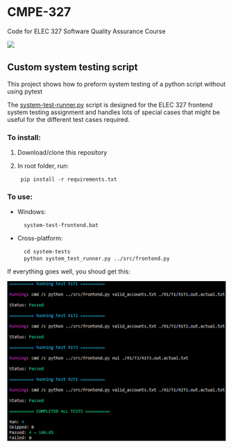 # CMPE-327
Code for ELEC 327 Software Quality Assurance Course

[![](https://github.com/vacer25/CMPE-327/workflows/Master%20Test/badge.svg)](https://github.com/vacer25/CMPE-327/actions)

## Custom system testing script
This project shows how to preform system testing of a python script without using pytest

The [system-test-runner.py](system-test/system-test-runner.py) script is designed for the ELEC 327 frontend system testing assignment and handles lots of special cases that might be useful for the different test cases required.

### To install:

1. Download/clone this repository
2. In root folder, run:<br>

        pip install -r requirements.txt

### To use:</br>
- Windows:</br>

        system-test-frontend.bat

- Cross-platform:</br>

        cd system-tests
        python system_test_runner.py ../src/frontend.py

If everything goes well, you shoud get this:

<img src="docs/example_testcases_all_passed.png" alt="Example Testcases All Passed.png"/>

